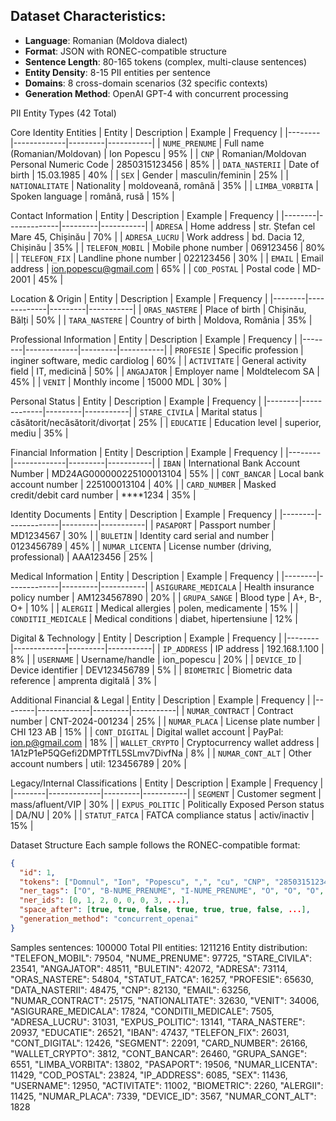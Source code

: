 ## Dataset Characteristics:

- **Language**: Romanian (Moldova dialect)
- **Format**: JSON with RONEC-compatible structure
- **Sentence Length**: 80-165 tokens (complex, multi-clause sentences)
- **Entity Density**: 8-15 PII entities per sentence
- **Domains**: 8 cross-domain scenarios (32 specific contexts)
- **Generation Method**: OpenAI GPT-4 with concurrent processing

PII Entity Types (42 Total)

Core Identity Entities
| Entity | Description | Example | Frequency |
|--------|-------------|---------|-----------|
| `NUME_PRENUME` | Full name (Romanian/Moldovan) | Ion Popescu | 95% |
| `CNP` | Romanian/Moldovan Personal Numeric Code | 2850315123456 | 85% |
| `DATA_NASTERII` | Date of birth | 15.03.1985 | 40% |
| `SEX` | Gender | masculin/feminin | 25% |
| `NATIONALITATE` | Nationality | moldoveană, română | 35% |
| `LIMBA_VORBITA` | Spoken language | română, rusă | 15% |

Contact Information
| Entity | Description | Example | Frequency |
|--------|-------------|---------|-----------|
| `ADRESA` | Home address | str. Ștefan cel Mare 45, Chișinău | 70% |
| `ADRESA_LUCRU` | Work address | bd. Dacia 12, Chișinău | 35% |
| `TELEFON_MOBIL` | Mobile phone number | 069123456 | 80% |
| `TELEFON_FIX` | Landline phone number | 022123456 | 30% |
| `EMAIL` | Email address | ion.popescu@gmail.com | 65% |
| `COD_POSTAL` | Postal code | MD-2001 | 45% |

Location & Origin
| Entity | Description | Example | Frequency |
|--------|-------------|---------|-----------|
| `ORAS_NASTERE` | Place of birth | Chișinău, Bălți | 50% |
| `TARA_NASTERE` | Country of birth | Moldova, România | 35% |

Professional Information
| Entity | Description | Example | Frequency |
|--------|-------------|---------|-----------|
| `PROFESIE` | Specific profession | inginer software, medic cardiolog | 60% |
| `ACTIVITATE` | General activity field | IT, medicină | 50% |
| `ANGAJATOR` | Employer name | Moldtelecom SA | 45% |
| `VENIT` | Monthly income | 15000 MDL | 30% |

Personal Status
| Entity | Description | Example | Frequency |
|--------|-------------|---------|-----------|
| `STARE_CIVILA` | Marital status | căsătorit/necăsătorit/divorțat | 25% |
| `EDUCATIE` | Education level | superior, mediu | 35% |

Financial Information
| Entity | Description | Example | Frequency |
|--------|-------------|---------|-----------|
| `IBAN` | International Bank Account Number | MD24AG000000225100013104 | 55% |
| `CONT_BANCAR` | Local bank account number | 225100013104 | 40% |
| `CARD_NUMBER` | Masked credit/debit card number | ****1234 | 35% |

Identity Documents
| Entity | Description | Example | Frequency |
|--------|-------------|---------|-----------|
| `PASAPORT` | Passport number | MD1234567 | 30% |
| `BULETIN` | Identity card serial and number | 0123456789 | 45% |
| `NUMAR_LICENTA` | License number (driving, professional) | AAA123456 | 25% |

Medical Information
| Entity | Description | Example | Frequency |
|--------|-------------|---------|-----------|
| `ASIGURARE_MEDICALA` | Health insurance policy number | AM1234567890 | 20% |
| `GRUPA_SANGE` | Blood type | A+, B-, O+ | 10% |
| `ALERGII` | Medical allergies | polen, medicamente | 15% |
| `CONDITII_MEDICALE` | Medical conditions | diabet, hipertensiune | 12% |

Digital & Technology
| Entity | Description | Example | Frequency |
|--------|-------------|---------|-----------|
| `IP_ADDRESS` | IP address | 192.168.1.100 | 8% |
| `USERNAME` | Username/handle | ion_popescu | 20% |
| `DEVICE_ID` | Device identifier | DEV123456789 | 5% |
| `BIOMETRIC` | Biometric data reference | amprenta digitală | 3% |

Additional Financial & Legal
| Entity | Description | Example | Frequency |
|--------|-------------|---------|-----------|
| `NUMAR_CONTRACT` | Contract number | CNT-2024-001234 | 25% |
| `NUMAR_PLACA` | License plate number | CHI 123 AB | 15% |
| `CONT_DIGITAL` | Digital wallet account | PayPal: ion.p@gmail.com | 18% |
| `WALLET_CRYPTO` | Cryptocurrency wallet address | 1A1zP1eP5QGefi2DMPTfTL5SLmv7DivfNa | 8% |
| `NUMAR_CONT_ALT` | Other account numbers | util: 123456789 | 20% |

Legacy/Internal Classifications
| Entity | Description | Example | Frequency |
|--------|-------------|---------|-----------|
| `SEGMENT` | Customer segment | mass/afluent/VIP | 30% |
| `EXPUS_POLITIC` | Politically Exposed Person status | DA/NU | 20% |
| `STATUT_FATCA` | FATCA compliance status | activ/inactiv | 15% |

Dataset Structure
Each sample follows the RONEC-compatible format:
```json
{
  "id": 1,
  "tokens": ["Domnul", "Ion", "Popescu", ",", "cu", "CNP", "2850315123456", "..."],
  "ner_tags": ["O", "B-NUME_PRENUME", "I-NUME_PRENUME", "O", "O", "O", "B-CNP", "..."],
  "ner_ids": [0, 1, 2, 0, 0, 0, 3, ...],
  "space_after": [true, true, false, true, true, true, false, ...],
  "generation_method": "concurrent_openai"
}
```

Samples sentences: 100000
Total PII entities: 1211216
Entity distribution:
      "TELEFON_MOBIL": 79504,
      "NUME_PRENUME": 97725,
      "STARE_CIVILA": 23541,
      "ANGAJATOR": 48511,
      "BULETIN": 42072,
      "ADRESA": 73114,
      "ORAS_NASTERE": 54804,
      "STATUT_FATCA": 16257,
      "PROFESIE": 65630,
      "DATA_NASTERII": 48475,
      "CNP": 82130,
      "EMAIL": 63256,
      "NUMAR_CONTRACT": 25175,
      "NATIONALITATE": 32630,
      "VENIT": 34006,
      "ASIGURARE_MEDICALA": 17824,
      "CONDITII_MEDICALE": 7505,
      "ADRESA_LUCRU": 31031,
      "EXPUS_POLITIC": 13141,
      "TARA_NASTERE": 20937,
      "EDUCATIE": 26521,
      "IBAN": 47437,
      "TELEFON_FIX": 26031,
      "CONT_DIGITAL": 12426,
      "SEGMENT": 22091,
      "CARD_NUMBER": 26166,
      "WALLET_CRYPTO": 3812,
      "CONT_BANCAR": 26460,
      "GRUPA_SANGE": 6551,
      "LIMBA_VORBITA": 13802,
      "PASAPORT": 19506,
      "NUMAR_LICENTA": 11429,
      "COD_POSTAL": 23824,
      "IP_ADDRESS": 6085,
      "SEX": 11436,
      "USERNAME": 12950,
      "ACTIVITATE": 11002,
      "BIOMETRIC": 2260,
      "ALERGII": 11425,
      "NUMAR_PLACA": 7339,
      "DEVICE_ID": 3567,
      "NUMAR_CONT_ALT": 1828
